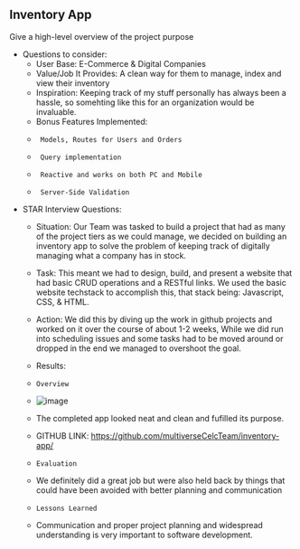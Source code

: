 ## Inventory App
Give a high-level overview of the project purpose
- Questions to consider:
    - User Base: E-Commerce & Digital Companies 
    - Value/Job It Provides: A clean way for them to manage, index and view their inventory
    - Inspiration: Keeping track of my stuff personally has always been a hassle, so somehting like this for an organization would be invaluable.
    - Bonus Features Implemented:
    -      Models, Routes for Users and Orders
    -      Query implementation
    -      Reactive and works on both PC and Mobile
    -      Server-Side Validation
- STAR Interview Questions:
    - Situation: Our Team was tasked to build a project that had as many of the project tiers as we could manage, we decided on building an inventory app to solve the problem of keeping track of digitally managing what a company has in stock.
    - Task: This meant we had to design, build, and present a website that had basic CRUD operations and a RESTful links. We used the basic website techstack to accomplish this, that stack being: Javascript, CSS, & HTML.
    - Action: We did this by diving up the work in github projects and worked on it over the course of about 1-2 weeks, While we did run into scheduling issues and some tasks had to be moved around or dropped in the end we managed to overshoot the goal.
    - Results:
    -     Overview
    - ![image](https://github.com/user-attachments/assets/da71cb9e-4b66-4c69-9772-5659e7284518)
    - The completed app looked neat and clean and fufilled its purpose.
    - GITHUB LINK: https://github.com/multiverseCelcTeam/inventory-app/

    -     Evaluation
    - We definitely did a great job but were also held back by things that could have been avoided with better planning and communication
    -     Lessons Learned
    - Communication and proper project planning and widespread understanding is very important to software development.

